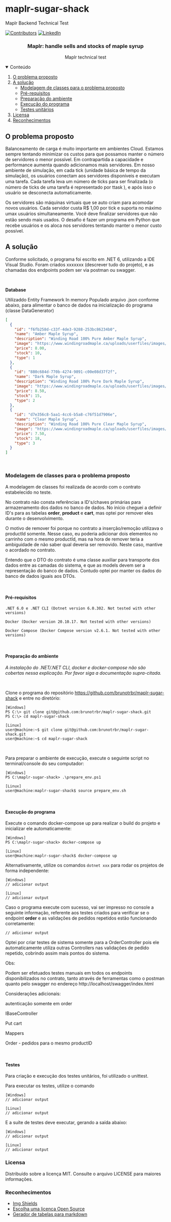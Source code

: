 # maplr-sugar-shack
Maplr Backend Technical Test

[![Contributors][contributors-shield]][contributors-url]
[![LinkedIn][linkedin-shield]][linkedin-url]

<p align="center">
  <h3 align="center">Maplr: handle sells and stocks of maple syrup</h3>

  <p align="center">
    Maplr technical test
    <br />
</p>

<!-- TABLE OF CONTENTS -->
<details open="open">
  <summary>Conteúdo</summary>
  <ol>
    <li>
      <a href="#o-problema-proposto">O problema proposto</a>
    </li>
    <li>
      <a href="#a-solução">A solução</a>
      <ul>
        <li><a href="#modelagem-de-classes-para-o-problema-proposto">Modelagem de classes para o problema proposto</a></li>
        <li><a href="#pré-requisitos">Pré-requisitos</a></li>
        <li><a href="#preparação-do-ambiente">Preparação do ambiente</a></li>
        <li><a href="#execução-do-programa">Execução do programa</a></li>
        <li><a href="#testes-unitários">Testes unitários</a></li>
      </ul>
    </li>
    <li><a href="#licensa">Licensa</a></li>
    <li><a href="#reconhecimentos">Reconhecimentos</a></li>
  </ol>
</details>

## O problema proposto
Balanceamento de carga é muito importante em ambientes Cloud. Estamos sempre tentando minimizar os custos para que possamos manter o número de servidores o menor possível. Em contrapartida a capacidade e performance aumenta quando adicionamos mais servidores. Em nosso ambiente de simulação, em cada tick  (unidade básica de tempo da simulação), os usuários conectam aos servidores disponíveis e executam uma tarefa. Cada tarefa leva um número de ticks para ser ﬁnalizada (o número de ticks de uma tarefa é representado por ttask ), e após isso o usuário se desconecta automaticamente.

Os servidores são máquinas virtuais que se auto criam para acomodar novos usuários. Cada servidor custa R$ 1,00 por tick e suporta no máximo umax usuários simultaneamente. Você deve ﬁnalizar servidores que não estão sendo mais usados. O desaﬁo é fazer um programa em Python que recebe usuários e os aloca nos servidores tentando manter o menor custo possível.


## A solução

Conforme solicitado, o programa foi escrito em .NET 6, utilizando a IDE Visual Studio. Foram criados xxxxxxx (descrever tudo do projeto), e as chamadas dos endpoints podem ser via postman ou swagger.

&nbsp;

**Database** 

Utilizaddo Entity Framework In memory
Populado arquivo .json conforme abaixo, para alimentar o banco de dados na inicialização do programa (classe DataGenerator)

```json
[
  {
    "id": "f6fb258d-c33f-4de3-9288-253bc86234b0",
    "name": "Amber Maple Syrup",
    "description": "Winding Road 100% Pure Amber Maple Syrup",
    "image": "https://www.windingroadmaple.ca/uploads/userfiles/images/bottles.png",
    "price": 8.00,
    "stock": 10,
    "type": 1
  },
  {
    "id": "880c684d-770b-4274-9891-c00e08d37f2f",
    "name": "Dark Maple Syrup",
    "description": "Winding Road 100% Pure Dark Maple Syrup",
    "image": "https://www.windingroadmaple.ca/uploads/userfiles/images/bottles.png",
    "price": 8.50,
    "stock": 15,
    "type": 2
  },
  {
    "id": "d7e356c8-5aa1-4cc6-b5a8-c76f51d7906e",
    "name": "Clear Maple Syrup",
    "description": "Winding Road 100% Pure Clear Maple Syrup",
    "image": "https://www.windingroadmaple.ca/uploads/userfiles/images/bottles.png",
    "price": 7.50,
    "stock": 18,
    "type": 3
  }
]
```

&nbsp;

### Modelagem de classes para o problema proposto

A modelagem de classes foi realizada de acordo com o contrato estabelecido no teste.

No contrato não consta referências a ID's/chaves primárias para armazenamento dos dados no banco de dados.  No início cheguei a definir ID's para as tabelas **order**, **product** e **cart**, mas optei por remover eles durante o desenvolvimento.

O motivo de remover foi porque no contrato a inserção/remoção utilizava o productId somente. Nesse caso, eu poderia adicionar dois elementos no carrinho com o mesmo productId, mas na hora de remover teria a ambiguidade de não saber qual deveria ser removido. Neste caso, mantive o acordado no contrato.

Entendo que o DTO do contrato é uma classe auxiliar para transporte dos dados entre as camadas do sistema, e que as models devem ser a representação do banco de dados. Contudo  optei por manter os dados do banco de dados iguais aos DTOs.

&nbsp;

#### Pré-requisitos
    .NET 6.0 e .NET CLI (Dotnet version 6.0.302. Not tested with other versions)

    Docker (Docker version 20.10.17. Not tested with other versions)
    
    Docker Compose (Docker Compose version v2.6.1. Not tested with other versions)

&nbsp;

#### Preparação do ambiente

*A instalação do .NET/.NET CLI, docker e docker-compose não são cobertas nessa explicação. Por favor siga a documentação supra-citada.*

&nbsp;

Clone o programa do repositório https://github.com/brunotrbr/maplr-sugar-shack e entre no diretório:

```
[Windows]
PS C:\> git clone git@github.com:brunotrbr/maplr-sugar-shack.git
PS C:\> cd maplr-sugar-shack

[Linux]
user@machine:~$ git clone git@github.com:brunotrbr/maplr-sugar-shack.git
user@machine:~$ cd maplr-sugar-shack
```

&nbsp;

Para preparar o ambiente de execução, execute o seguinte script no terminal/console do seu computador:

```
[Windows]
PS C:\maplr-sugar-shack> .\prepare_env.ps1

[Linux]
user@machine:maplr-sugar-shack$ source prepare_env.sh
```

&nbsp;

#### Execução do programa

Execute o comando docker-compose up para realizar o build do projeto e inicializar ele automaticamente:

```
[Windows]
PS C:\maplr-sugar-shack> docker-compose up

[Linux]
user@machine:maplr-sugar-shack$ docker-compose up
```

Alternativamente, utilize os comandos `dotnet xxx` para rodar os projetos de forma independente:

```
[Windows]
// adicionar output

[Linux]
// adicionar output
```


Caso o programa execute com sucesso, vai ser impresso no console a seguinte informação, referente aos testes criados para verificar se o endpoint **order** e as validações de pedidos repetidos estão funcionando corretamente:

```
// adicionar output
```

Optei por criar testes de sistema somente para a OrderController pois ele automaticamente utiliza outras Controllers nas validações de pedido repetido, cobrindo assim mais pontos do sistema.

Obs: 

Podem ser efetuados testes manuais em todos os endpoints disponibilizados no contrato, tanto através de ferramentas como o postman quanto pelo swagger no endereço http://localhost/swagger/index.html

Considerações adicionais:

autenticação somente em order

IBaseController

Put cart

Mappers

Order - pedidos para o mesmo productID


&nbsp;

#### Testes

Para criação e execução dos testes unitários, foi utilizado o unittest.

Para executar os testes, utilize o comando

```
[Windows]
// adicionar output

[Linux]
// adicionar output
```

E a suíte de testes deve executar, gerando a saída abaixo:

```
[Windows]
// adicionar output

[Linux]
// adicionar output
```


### Licensa

Distribuído sobre a licença MIT. Consulte o arquivo LICENSE para maiores informações.

### Reconhecimentos

* [Img Shields](https://shields.io)
* [Escolha uma licença Open Source](https://choosealicense.com)
* [Gerador de tabelas para markdown](https://www.tablesgenerator.com/markdown_tables)



[contributors-shield]: https://img.shields.io/github/contributors/brunotrbr/maplr-sugar-shack?style=for-the-badge
[contributors-url]: https://github.com/brunotrbr/maplr-sugar-shack/graphs/contributors
[linkedin-shield]: https://img.shields.io/badge/-LinkedIn-black.svg?style=for-the-badge&logo=linkedin&colorB=555
[linkedin-url]: https://www.linkedin.com/in/brunotrbr/